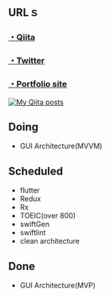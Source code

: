 ## URLｓ

### [・Qiita](https://qiita.com/miyakooti)

### [・Twitter](https://twitter.com/niimaru09)

### [・Portfolio site](https://miyakooti.github.io/kousuke_portofolio/)

[![My Qiita posts](https://qiita-badge.apiapi.app/s/miyakooti/posts.svg)](http://qiita.com/miyakooti)

## Doing

- GUI Architecture(MVVM)

## Scheduled

- flutter
- Redux
- Rx
- TOEIC(over 800)
- swiftGen
- swiftlint
- clean architecture

## Done
- GUI Architecture(MVP)
